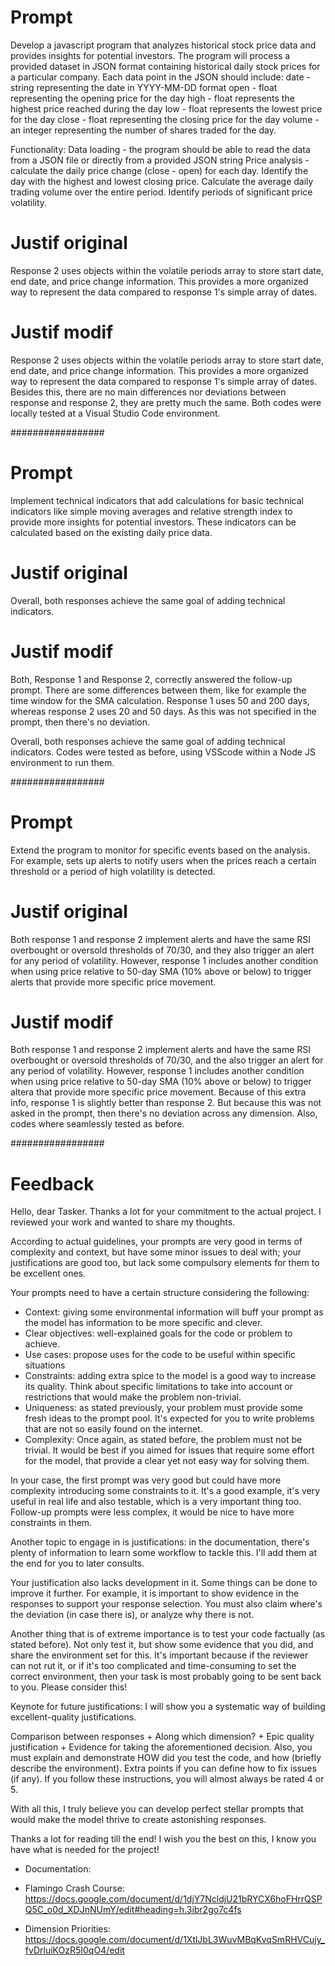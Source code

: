 # Prompt
Develop a javascript program that analyzes historical stock price data and provides insights for potential investors. The program will process a provided dataset in JSON format containing historical daily stock prices for a particular company. Each data point in the JSON should include:
date - string representing the date in YYYY-MM-DD format
open - float representing the opening price for the day
high - float represents the highest price reached during the day
low - float represents the lowest price for the day
close - float representing the closing price for the day
volume - an integer representing the number of shares traded for the day.

Functionality:
Data loading - the program should be able to read the data from a JSON file or directly from a provided JSON string
Price analysis - calculate the daily price change (close - open) for each day. Identify the day with the highest and lowest closing price. Calculate the average daily trading volume over the entire period. Identify periods of significant price volatility.


# Justif original
Response 2 uses objects within the volatile periods array to store start date, end date, and price change information. This provides a more organized way to represent the data compared to response 1's simple array of dates.

# Justif modif
Response 2 uses objects within the volatile periods array to store start date, end date, and price change information. This provides a more organized way to represent the data compared to response 1's simple array of dates.
Besides this, there are no main differences nor deviations between response and response 2, they are pretty much the same.
Both codes were locally tested at a Visual Studio Code environment.

#################

# Prompt
Implement technical indicators that add calculations for basic technical indicators like simple moving averages and relative strength index to provide more insights for potential investors. These indicators can be calculated based on the existing daily price data.

# Justif original
Overall, both responses achieve the same goal of adding technical indicators.

# Justif modif
Both, Response 1 and Response 2, correctly answered the follow-up prompt.
There are some differences between them, like for example the time window for the SMA calculation. Response 1 uses 50 and 200 days, whereas response 2 uses 20 and 50 days. As this was not specified in the prompt, then there's no deviation.

Overall, both responses achieve the same goal of adding technical indicators. Codes were tested as before, using VSScode within a Node JS environment to run them.


#################

# Prompt
Extend the program to monitor for specific events based on the analysis. For example, sets up alerts to notify users when the prices reach a certain threshold or a period of high volatility is detected.

# Justif original
Both response 1 and response 2 implement alerts and have the same RSI overbought or oversold thresholds of 70/30, and they also trigger an alert for any period of volatility. However, response 1 includes another condition when using price relative to 50-day SMA (10% above or below) to trigger alerts that provide more specific price movement.

# Justif modif
Both response 1 and response 2 implement alerts and have the same RSI overbought or oversold thresholds of 70/30, and the also trigger an alert for any period of volatility.
However, response 1 includes another condition when using price relative to 50-day SMA (10% above or below) to trigger altera that provide more specific price movement.
Because of this extra info, response 1 is slightly better than response 2.
But because this was not asked in the prompt, then there's no deviation across any dimension. Also, codes where seamlessly tested as before.

#################


# Feedback

Hello, dear Tasker. Thanks a lot for your commitment to the actual project.
I reviewed your work and wanted to share my thoughts.

According to actual guidelines, your prompts are very good in terms of complexity and context, but have some minor issues to deal with; your justifications are good too, but lack some compulsory elements for them to be excellent ones.

Your prompts need to have a certain structure considering the following:
- Context: giving some environmental information will buff your prompt as the model has information to be more specific and clever.
- Clear objectives: well-explained goals for the code or problem to achieve.
- Use cases: propose uses for the code to be useful within specific situations
- Constraints: adding extra spice to the model is a good way to increase its quality. Think about specific limitations to take into account or restrictions that would make the problem non-trivial.
- Uniqueness: as stated previously, your problem must provide some fresh ideas to the prompt pool. It's expected for you to write problems that are not so easily found on the internet.
- Complexity: Once again, as stated before, the problem must not be trivial. It would be best if you aimed for issues that require some effort for the model, that provide a clear yet not easy way for solving them.

In your case, the first prompt was very good but could have more complexity introducing some constraints to it. It's a good example, it's very useful in real life and also testable, which is a very important thing too. Follow-up prompts were less complex, it would be nice to have more constraints in them.

Another topic to engage in is justifications: in the documentation, there's plenty of information to learn some workflow to tackle this. I'll add them at the end for you to later consults.

Your justification also lacks development in it. Some things can be done to improve it further. For example, it is important to show evidence in the responses to support your response selection. You must also claim where's the deviation (in case there is), or analyze why there is not.

Another thing that is of extreme importance is to test your code factually (as stated before). Not only test it, but show some evidence that you did, and share the environment set for this. It's important because if the reviewer can not rut it, or if it's too complicated and time-consuming to set the correct environment, then your task is most probably going to be sent back to you. Please consider this!

Keynote for future justifications: I will show you a systematic way of building excellent-quality justifications.

Comparison between responses + Along which dimension? + Epic quality justification + Evidence for taking the aforementioned decision.
Also, you must explain and demonstrate HOW did you test the code, and how (briefly describe the environment). Extra points if you can define how to fix issues (if any).
If you follow these instructions, you will almost always be rated 4 or 5.


With all this, I truly believe you can develop perfect stellar prompts that would make the model thrive to create astonishing responses.

Thanks a lot for reading till the end! I wish you the best on this, I know you have what is needed for the project!

* Documentation:

* Flamingo Crash Course:
https://docs.google.com/document/d/1djY7NcldjU21bRYCX6hoFHrrQSPQ5C_o0d_XDJnNUmY/edit#heading=h.3ibr2go7c4fs

* Dimension Priorities:
https://docs.google.com/document/d/1XtlJbL3WuvMBqKvqSmRHVCujy_fvDrluiKOzR5I0qO4/edit